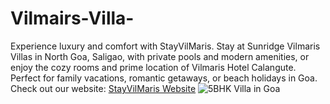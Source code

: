 # Vilmairs-Villa-
Experience luxury and comfort with StayVilMaris. Stay at Sunridge Vilmaris Villas in North Goa, Saligao, with private pools and modern amenities, or enjoy the cozy rooms and prime location of Vilmaris Hotel Calangute. Perfect for family vacations, romantic getaways, or beach holidays in Goa.
Check out our website: [StayVilMaris Website](
https://stayvilmaris.com/?utm_source=back&utm_medium=online&utm_id=bisht
)
![5BHK Villa in Goa](https://github.com/user-attachments/assets/da291e37-dd6e-4072-baa0-1770de205f13)
